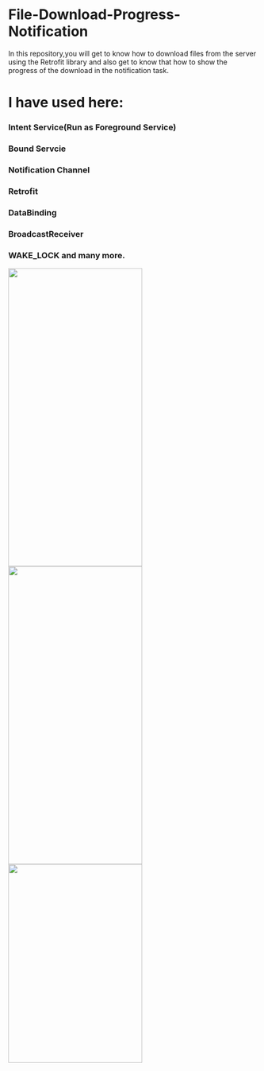 # File-Download-Progress-Notification
In this repository,you will get to know how to download files from the server using the Retrofit library and also get to know that how to show the progress of the download in the notification task.
# I have used here:
### Intent Service(Run as Foreground Service)
### Bound Servcie
### Notification Channel
### Retrofit
### DataBinding
### BroadcastReceiver
### WAKE_LOCK and many more. 

<p float="left">
  <img src="https://user-images.githubusercontent.com/32242297/128630031-32029350-1afe-43a6-a61f-3130bae7f034.JPEG" width="270" height="600" />
    <img src="https://user-images.githubusercontent.com/32242297/128630081-1c45c181-0a35-4eef-af6d-c10c730fa7e5.JPEG" width="270" height="600" />
      <img src="https://user-images.githubusercontent.com/32242297/128630103-491f29ce-a055-4478-910b-d202f541a298.jpg" width="270" height="400" />
</p>
